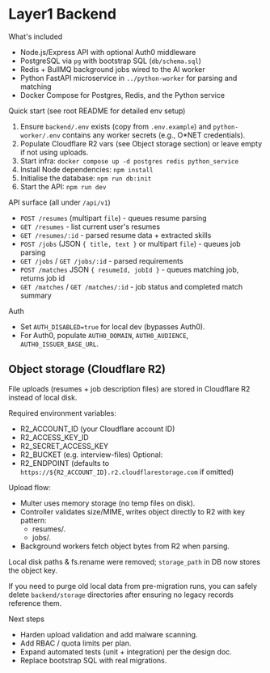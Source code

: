 # Layer1 Backend

What's included

- Node.js/Express API with optional Auth0 middleware
- PostgreSQL via `pg` with bootstrap SQL (`db/schema.sql`)
- Redis + BullMQ background jobs wired to the AI worker
- Python FastAPI microservice in `../python-worker` for parsing and matching
- Docker Compose for Postgres, Redis, and the Python service

Quick start (see root README for detailed env setup)

1. Ensure `backend/.env` exists (copy from `.env.example`) and `python-worker/.env` contains any worker secrets (e.g., O\*NET credentials).
2. Populate Cloudflare R2 vars (see Object storage section) or leave empty if not using uploads.
3. Start infra: `docker compose up -d postgres redis python_service`
4. Install Node dependencies: `npm install`
5. Initialise the database: `npm run db:init`
6. Start the API: `npm run dev`

API surface (all under `/api/v1`)

- `POST /resumes` (multipart `file`) - queues resume parsing
- `GET /resumes` - list current user's resumes
- `GET /resumes/:id` - parsed resume data + extracted skills
- `POST /jobs` (JSON `{ title, text }` or multipart `file`) - queues job parsing
- `GET /jobs` / `GET /jobs/:id` - parsed requirements
- `POST /matches` JSON `{ resumeId, jobId }` - queues matching job, returns job id
- `GET /matches` / `GET /matches/:id` - job status and completed match summary

Auth

- Set `AUTH_DISABLED=true` for local dev (bypasses Auth0).
- For Auth0, populate `AUTH0_DOMAIN`, `AUTH0_AUDIENCE`, `AUTH0_ISSUER_BASE_URL`.

## Object storage (Cloudflare R2)

File uploads (resumes + job description files) are stored in Cloudflare R2 instead of local disk.

Required environment variables:

- R2_ACCOUNT_ID (your Cloudflare account ID)
- R2_ACCESS_KEY_ID
- R2_SECRET_ACCESS_KEY
- R2_BUCKET (e.g. interview-files)
  Optional:
- R2_ENDPOINT (defaults to `https://${R2_ACCOUNT_ID}.r2.cloudflarestorage.com` if omitted)

Upload flow:

- Multer uses memory storage (no temp files on disk).
- Controller validates size/MIME, writes object directly to R2 with key pattern:
  - resumes/<uuid>.<ext>
  - jobs/<uuid>.<ext>
- Background workers fetch object bytes from R2 when parsing.

Local disk paths & fs.rename were removed; `storage_path` in DB now stores the object key.

If you need to purge old local data from pre-migration runs, you can safely delete `backend/storage` directories after ensuring no legacy records reference them.

Next steps

- Harden upload validation and add malware scanning.
- Add RBAC / quota limits per plan.
- Expand automated tests (unit + integration) per the design doc.
- Replace bootstrap SQL with real migrations.
